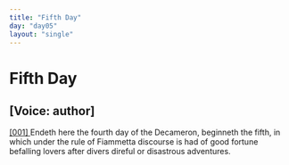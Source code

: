 ```yaml
---
title: "Fifth Day"
day: "day05"
layout: "single"
---
```

<div id="day05" ruler="fiammetta" type="Day">
 <h1>
  Fifth Day
 </h1>
 <p>
  <h2>
   [Voice: author]
  </h2>
 </p>
 <argument>
  <p>
   <a href="{{ site.baseurl }}itDecameron/day05#p05990001" id="p05990001">
    [001]
   </a>
   Endeth here the fourth day of the Decameron, beginneth
 the fifth, in which under the rule of Fiammetta discourse
 is had of good fortune befalling lovers after
 divers direful or disastrous adventures.
  </p>
 </argument>
</div>